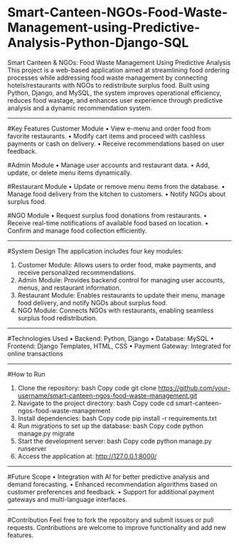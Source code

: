 # Smart-Canteen-NGOs-Food-Waste-Management-using-Predictive-Analysis-Python-Django-SQL
Smart Canteen & NGOs: Food Waste Management Using Predictive Analysis
This project is a web-based application aimed at streamlining food ordering processes while addressing food waste management by connecting hotels/restaurants with NGOs to redistribute surplus food. Built using Python, Django, and MySQL, the system improves operational efficiency, reduces food wastage, and enhances user experience through predictive analysis and a dynamic recommendation system.

________________________________________
#Key Features
Customer Module
•	View e-menu and order food from favorite restaurants.
•	Modify cart items and proceed with cashless payments or cash on delivery.
•	Receive recommendations based on user feedback.

#Admin Module
•	Manage user accounts and restaurant data.
•	Add, update, or delete menu items dynamically.

#Restaurant Module
•	Update or remove menu items from the database.
•	Manage food delivery from the kitchen to customers.
•	Notify NGOs about surplus food.

#NGO Module
•	Request surplus food donations from restaurants.
•	Receive real-time notifications of available food based on location.
•	Confirm and manage food collection efficiently.
________________________________________

#System Design
The application includes four key modules:
1.	Customer Module: Allows users to order food, make payments, and receive personalized recommendations.
2.	Admin Module: Provides backend control for managing user accounts, menus, and restaurant information.
3.	Restaurant Module: Enables restaurants to update their menu, manage food delivery, and notify NGOs about surplus food.
4.	NGO Module: Connects NGOs with restaurants, enabling seamless surplus food redistribution.
________________________________________

#Technologies Used
•	Backend: Python, Django
•	Database: MySQL
•	Frontend: Django Templates, HTML, CSS
•	Payment Gateway: Integrated for online transactions
________________________________________

#How to Run
1.	Clone the repository:
bash
Copy code
git clone https://github.com/your-username/smart-canteen-ngos-food-waste-management.git  
2.	Navigate to the project directory:
bash
Copy code
cd smart-canteen-ngos-food-waste-management  
3.	Install dependencies:
bash
Copy code
pip install -r requirements.txt  
4.	Run migrations to set up the database:
bash
Copy code
python manage.py migrate  
5.	Start the development server:
bash
Copy code
python manage.py runserver  
6.	Access the application at: http://127.0.0.1:8000/
________________________________________

#Future Scope
•	Integration with AI for better predictive analysis and demand forecasting.
•	Enhanced recommendation algorithms based on customer preferences and feedback.
•	Support for additional payment gateways and multi-language interfaces.
________________________________________

#Contribution
Feel free to fork the repository and submit issues or pull requests. Contributions are welcome to improve functionality and add new features.


